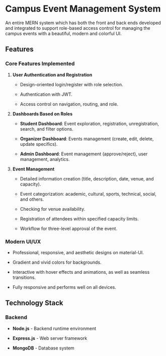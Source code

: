 #  Campus Event Management System

An entire MERN system which has both the front and back ends developed and integrated to support role-based access control for managing the campus events with a beautiful, modern and colorful UI.

##  Features

### Core Features Implemented

1. **User Authentication and Registration**

   - Design-oriented login/register with role selection.

   - Authentication with JWT.

   - Access control on navigation, routing, and role.

2. **Dashboards Based on Roles**

   - **Student Dashboard**: Event exploration, registration, unregistration, search, and filter options.

   - **Organizer Dashboard**: Events management (create, edit, delete, update specifics).

   - **Admin Dashboard**: Event management (approve/reject), user management, analytics.

3. **Event Management**

   - Detailed information creation (title, description, date, venue, and capacity).

   - Event categorization: academic, cultural, sports, technical, social, and others.

   - Checking for venue availability.

   - Registration of attendees within specified capacity limits.

   - Workflow for three-level approval of the event.

### Modern UI/UX

- Professional, responsive, and aesthetic designs on material-UI.

- Gradient and vivid colors for backgrounds.

- Interactive with hover effects and animations, as well as seamless transitions.

- Fully responsive and performs well on all devices.

## Technology Stack

### Backend

- **Node.js** - Backend runtime environment

- **Express.js** - Web server framework

- **MongoDB** - Database system

